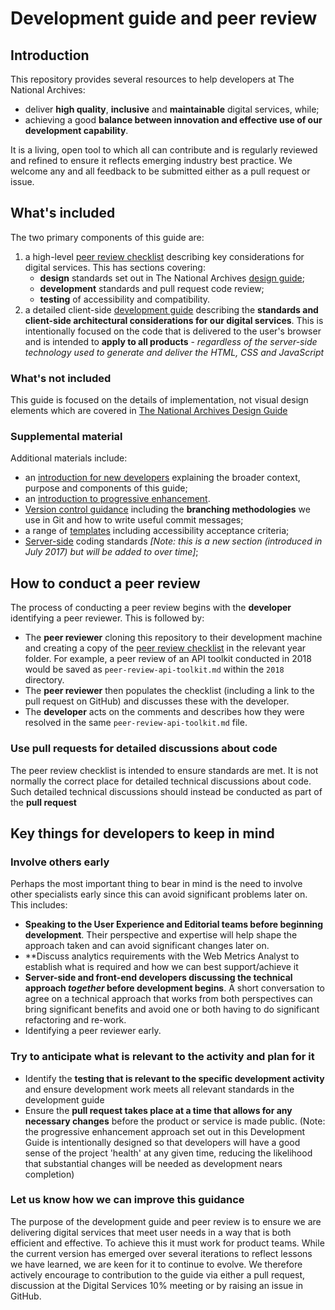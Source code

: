 # Development guide and peer review

## Introduction

This repository provides several resources to help developers at The National Archives:

* deliver **high quality**, **inclusive** and **maintainable** digital services, while;
* achieving a good **balance between innovation and effective use of our development capability**. 

It is a living, open tool to which all can contribute and is regularly reviewed and refined to ensure it reflects emerging industry best practice. We welcome any and all feedback to be submitted either as a pull request or issue. 

## What's included

The two primary components of this guide are:

1. a high-level [peer review checklist](/templates/peer-review-checklist.md) describing key considerations for digital services. This has sections covering: 
    - **design** standards set out in The National Archives [design guide](http://nationalarchives.gov.uk/design-guide/);
    - **development** standards and pull request code review;
    - **testing** of accessibility and compatibility.
2. a detailed client-side [development guide](/development-guide.md) describing the **standards and client-side architectural considerations for our digital services**. This is intentionally focused on the code that is delivered to the user's browser and is intended to **apply to all products** - _regardless of the server-side technology used to generate and deliver the HTML, CSS and JavaScript_

### What's not included

This guide is focused on the details of implementation, not visual design elements which are covered in [The National Archives Design Guide](http://nationalarchives.gov.uk/design-guide)

### Supplemental material

Additional materials include:

* an [introduction for new developers](supporting_material/development_standards_introduction_for_new_developers.pdf) explaining the broader context, purpose and components of this guide;
* an [introduction to progressive enhancement](supporting_material/progressive_enhancement_introduction.ppt).
* [Version control guidance](/version_control/) including the **branching methodologies** we use in Git and how to write useful commit messages;
* a range of [templates](/templates/) including accessibility acceptance criteria;
* [Server-side](/server_side_coding_standards) coding standards _[Note: this is a new section (introduced in July 2017) but will be added to over time]_;
    
## How to conduct a peer review 

The process of conducting a peer review begins with the **developer** identifying a peer reviewer. This is followed by:

* The **peer reviewer** cloning this repository to their development machine and creating a copy of the [peer review checklist](/templates/peer-review-checklist.md) in the relevant year folder. For example, a peer review of an API toolkit conducted in 2018 would be saved as ```peer-review-api-toolkit.md``` within the ```2018``` directory.
* The **peer reviewer** then populates the checklist (including a link to the pull request on GitHub) and discusses these with the developer. 
* The **developer** acts on the comments and describes how they were resolved in the same ```peer-review-api-toolkit.md``` file.

### Use pull requests for detailed discussions about code

The peer review checklist is intended to ensure standards are met. It is not normally the correct place for detailed technical discussions about code. Such detailed technical discussions should instead be conducted as part of the **pull request**

## Key things for developers to keep in mind

### Involve others early

Perhaps the most important thing to bear in mind is the need to involve other specialists early since this can avoid significant problems later on. This includes:

* **Speaking to the User Experience and Editorial teams before beginning development**. Their perspective and expertise will help shape the approach taken and can avoid significant changes later on.
* **Discuss analytics requirements with the Web Metrics Analyst to establish what is required and how we can best support/achieve it
* **Server-side and front-end developers discussing the technical approach _together_ before development begins**. A short conversation to agree on a technical approach that works from both perspectives can bring significant benefits and avoid one or both having to do significant refactoring and re-work.
* Identifying a peer reviewer early.

### Try to anticipate what is relevant to the activity and plan for it

* Identify the **testing that is relevant to the specific development activity** and ensure development work meets all relevant standards in the development guide
* Ensure the **pull request takes place at a time that  allows for any necessary changes** before the product or service is made public. (Note: the progressive enhancement approach set out in this Development Guide is intentionally designed so that developers will have a good sense of the project 'health' at any given time, reducing the likelihood that substantial changes will be needed as development nears completion)

### Let us know how we can improve this guidance

The purpose of the development guide and peer review is to ensure we are delivering digital services that meet user needs in a way that is both efficient and effective. To achieve this it must work for product teams. While the current version has emerged over several iterations to reflect lessons we have learned, we are keen for it to continue to evolve. We therefore actively encourage to contribution to the guide via either a pull request, discussion at the Digital Services 10% meeting or by raising an issue in GitHub.
